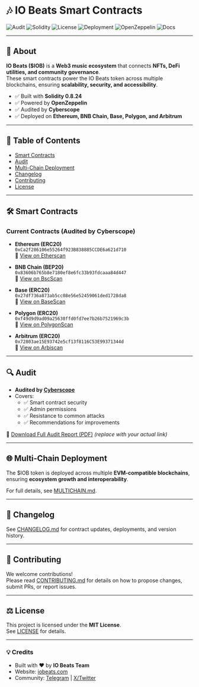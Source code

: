 # 🎶 IO Beats Smart Contracts

![Audit](https://img.shields.io/badge/Audit-Cyberscope-green.svg)
![Solidity](https://img.shields.io/badge/Solidity-0.8.24-blue.svg?logo=solidity)
![License](https://img.shields.io/badge/License-MIT-yellow.svg)
![Deployment](https://img.shields.io/badge/Deployed-MultiChain-purple.svg)
![OpenZeppelin](https://img.shields.io/badge/OpenZeppelin-Framework-blue.svg)
![Docs](https://img.shields.io/badge/Docs-Available-brightgreen.svg)

---

## 📌 About

**IO Beats ($IOB)** is a **Web3 music ecosystem** that connects **NFTs, DeFi utilities, and community governance**.  
These smart contracts power the IO Beats token across multiple blockchains, ensuring **scalability, security, and accessibility**.

- ✅ Built with **Solidity 0.8.24**
- ✅ Powered by **OpenZeppelin**
- ✅ Audited by **Cyberscope**
- ✅ Deployed on **Ethereum, BNB Chain, Base, Polygon, and Arbitrum**

---

## 📑 Table of Contents

- [Smart Contracts](#-smart-contracts)
- [Audit](#-audit)
- [Multi-Chain Deployment](#-multi-chain-deployment)
- [Changelog](#-changelog)
- [Contributing](#-contributing)
- [License](#-license)

---

## 🛠 Smart Contracts

### Current Contracts (Audited by Cyberscope)

- **Ethereum (ERC20)**  
  `0xCa2f286106e55264f923B838885CCDE6a621d710`  
  🔗 [View on Etherscan](https://etherscan.io/address/0xCa2f286106e55264f923B838885CCDE6a621d710)

- **BNB Chain (BEP20)**  
  `0x83606b765b8e7180ef8e6fc33b93fdcaaa84d447`  
  🔗 [View on BscScan](https://bscscan.com/address/0x83606b765b8e7180ef8e6fc33b93fdcaaa84d447)

- **Base (ERC20)**  
  `0x27df736a873ab5cc08e56e52459061ded1728da8`  
  🔗 [View on BaseScan](https://basescan.org/address/0x27df736a873ab5cc08e56e52459061ded1728da8)

- **Polygon (ERC20)**  
  `0xf49d9d9ad09a25630ffd0fd7ee7b26b7521969c3b`  
  🔗 [View on PolygonScan](https://polygonscan.com/address/0xf49d9d9ad09a25630ffd0fd7ee7b26b7521969c3b)

- **Arbitrum (ERC20)**  
  `0x72803ae15E93742e5cf13f8116C53E99371344d`  
  🔗 [View on Arbiscan](https://arbiscan.io/address/0x72803ae15E93742e5cf13f8116C53E99371344d)

---

## 🔍 Audit

- **Audited by [Cyberscope](https://cyberscope.io/)**  
- Covers:
  - ✅ Smart contract security  
  - ✅ Admin permissions  
  - ✅ Resistance to common attacks  
  - ✅ Recommendations for improvements  

📄 [Download Full Audit Report (PDF)](https://iobeats.com/audit.pdf) _(replace with your actual link)_

---

## 🌐 Multi-Chain Deployment

The $IOB token is deployed across multiple **EVM-compatible blockchains**, ensuring **ecosystem growth and interoperability**.  

For full details, see [MULTICHAIN.md](./MULTICHAIN.md).

---

## 📜 Changelog

See [CHANGELOG.md](./CHANGELOG.md) for contract updates, deployments, and version history.

---

## 🤝 Contributing

We welcome contributions!  
Please read [CONTRIBUTING.md](./CONTRIBUTING.md) for details on how to propose changes, submit PRs, or report issues.

---

## ⚖ License

This project is licensed under the **MIT License**.  
See [LICENSE](./LICENSE) for details.

---

### 💡 Credits

- Built with ❤️ by **IO Beats Team**  
- Website: [iobeats.com](https://iobeats.com)  
- Community: [Telegram](https://t.me/iobeatscommunity) | [X/Twitter](https://twitter.com/iobeats)

